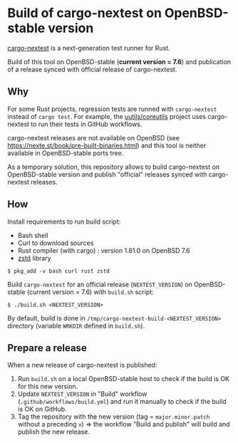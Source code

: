 # Build of cargo-nextest on OpenBSD-stable version

[cargo-nextest](https://github.com/nextest-rs/nextest) is a next-generation test runner for Rust.

Build of this tool on OpenBSD-stable (**current version = 7.6**) and publication
of a release synced with official release of cargo-nextest.

## Why

For some Rust projects, regression tests are runned with `cargo-nextest` instead
of `cargo test`. For example, the [uutils/coreutils](https://github.com/uutils/coreutils) project uses
cargo-nextest to run their tests in GitHub workflows.

cargo-nextest releases are not available on OpenBSD (see
https://nexte.st/book/pre-built-binaries.html) and this tool is neither
available in OpenBSD-stable ports tree.

As a temporary solution, this repository allows to build cargo-nextest on
OpenBSD-stable version and publish "official" releases synced with cargo-nextest
releases.

## How

Install requirements to run build script:

  * Bash shell
  * Curl to download sources
  * Rust compiler (with cargo) : version 1.81.0 on OpenBSD 7.6
  * [zstd](https://facebook.github.io/zstd/) library

```shell
$ pkg_add -v bash curl rust zstd
```

Build `cargo-nextest` for an official release (`NEXTEST_VERSION`) on
OpenBSD-stable (current version = 7.6) with `build.sh` script:

```shell
$ ./build.sh <NEXTEST_VERSION>
```

By default, build is done in `/tmp/cargo-nextest-build-<NEXTEST_VERSION>`
directory (variable `WRKDIR` defined in `build.sh`).

## Prepare a release

When a new release of cargo-nextest is published:

1. Run `build.sh` on a local OpenBSD-stable host to check if the build is OK for
   this new version.
2. Update `NEXTEST_VERSION` in "Build" workflow (`.github/workflows/build.yml`)
   and run it manually to check if the build is OK on GitHub.
3. Tag the repository with the new version (tag = `major.minor.patch` without a
   preceding `v`) => the workflow "Build and publish" will build and publish
   the new release.
